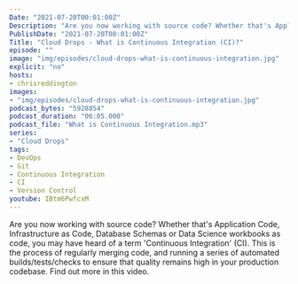 ```yaml
---
Date: "2021-07-20T00:01:00Z"
Description: "Are you now working with source code? Whether that's Application Code, Infrastructure as Code, Database Schemas or Data Science workbooks as code, you may have heard of a term 'Continuous Integration' (CI). This is the process of regularly merging code, and running a series of automated builds/tests/checks to ensure that quality remains high in your production codebase. Find out more in this video."
PublishDate: "2021-07-20T00:01:00Z"
Title: "Cloud Drops - What is Continuous Integration (CI)?"
episode: ""
image: "img/episodes/cloud-drops-what-is-continuous-integration.jpg"
explicit: "no"
hosts:
- chrisreddington
images:
- "img/episodes/cloud-drops-what-is-continuous-integration.jpg"
podcast_bytes: "5928854"
podcast_duration: "06:05.000"
podcast_file: "What is Continuous Integration.mp3"
series:
- "Cloud Drops"
tags:
- DevOps
- Git
- Continuous Integration
- CI
- Version Control
youtube: IBtm6PwfcxM
---
```

Are you now working with source code? Whether that's Application Code, Infrastructure as Code, Database Schemas or Data Science workbooks as code, you may have heard of a term 'Continuous Integration' (CI). This is the process of regularly merging code, and running a series of automated builds/tests/checks to ensure that quality remains high in your production codebase. Find out more in this video.